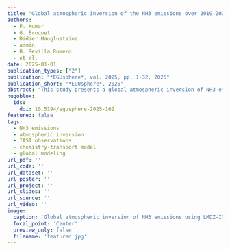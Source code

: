 ```yaml
---
title: "Global atmospheric inversion of the NH3 emissions over 2019-2022 using the LMDZ-INCA chemistry-transport model and the IASI NH3 observations"
authors:
  - P. Kumar
  - G. Broquet
  - Didier Hauglustaine
  - admin
  - B. Revilla Romero
  - et al.
date: 2025-01-01
publication_types: ["2"]
publication: "*EGUsphere*, vol. 2025, pp. 1-32, 2025"
publication_short: "*EGUsphere*, 2025"
abstract: "This study presents a global atmospheric inversion of NH3 emissions over 2019-2022 using the LMDZ-INCA chemistry-transport model and IASI NH3 observations."
hugoblox:
  ids:
    doi: 10.5194/egusphere-2025-162
featured: false
tags:
  - NH3 emissions
  - atmospheric inversion
  - IASI observations
  - chemistry-transport model
  - global modeling
url_pdf: ''
url_code: ''
url_dataset: ''
url_poster: ''
url_project: ''
url_slides: ''
url_source: ''
url_video: ''
image:
  caption: 'Global atmospheric inversion of NH3 emissions using LMDZ-INCA model and IASI observations'
  focal_point: 'Center'
  preview_only: false
  filename: 'featured.jpg'
---
```

